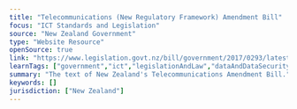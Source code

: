 ```yaml
---
title: "Telecommunications (New Regulatory Framework) Amendment Bill"
focus: "ICT Standards and Legislation"
source: "New Zealand Government"
type: "Website Resource"
openSource: true
link: "https://www.legislation.govt.nz/bill/government/2017/0293/latest/whole.html#whole"
learnTags: ["government","ict","legislationAndLaw","dataAndDataSecurity","telecommunications"]
summary: "The text of New Zealand's Telecommunications Amendment Bill."
keywords: []
jurisdiction: ["New Zealand"]
---
```


